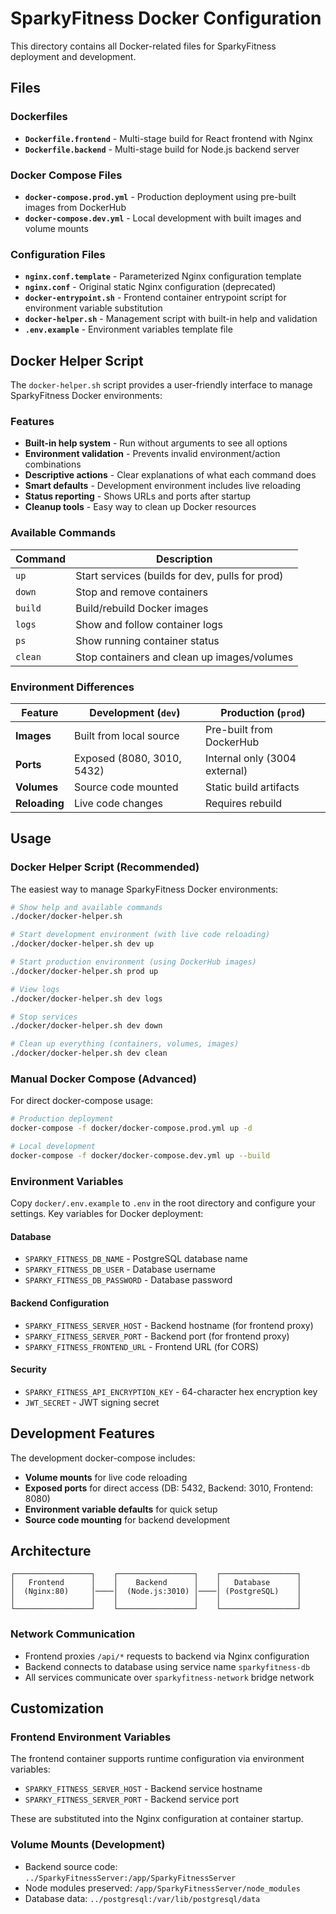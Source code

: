 # SparkyFitness Docker Configuration

This directory contains all Docker-related files for SparkyFitness deployment and development.

## Files

### Dockerfiles
- **`Dockerfile.frontend`** - Multi-stage build for React frontend with Nginx
- **`Dockerfile.backend`** - Multi-stage build for Node.js backend server

### Docker Compose Files
- **`docker-compose.prod.yml`** - Production deployment using pre-built images from DockerHub
- **`docker-compose.dev.yml`** - Local development with built images and volume mounts

### Configuration Files
- **`nginx.conf.template`** - Parameterized Nginx configuration template
- **`nginx.conf`** - Original static Nginx configuration (deprecated)
- **`docker-entrypoint.sh`** - Frontend container entrypoint script for environment variable substitution
- **`docker-helper.sh`** - Management script with built-in help and validation
- **`.env.example`** - Environment variables template file

## Docker Helper Script

The `docker-helper.sh` script provides a user-friendly interface to manage SparkyFitness Docker environments:

### Features
- **Built-in help system** - Run without arguments to see all options
- **Environment validation** - Prevents invalid environment/action combinations  
- **Descriptive actions** - Clear explanations of what each command does
- **Smart defaults** - Development environment includes live reloading
- **Status reporting** - Shows URLs and ports after startup
- **Cleanup tools** - Easy way to clean up Docker resources

### Available Commands

| Command | Description |
|---------|-------------|
| `up` | Start services (builds for dev, pulls for prod) |
| `down` | Stop and remove containers |
| `build` | Build/rebuild Docker images |
| `logs` | Show and follow container logs |
| `ps` | Show running container status |
| `clean` | Stop containers and clean up images/volumes |

### Environment Differences

| Feature | Development (`dev`) | Production (`prod`) |
|---------|-------------------|------------------|
| **Images** | Built from local source | Pre-built from DockerHub |
| **Ports** | Exposed (8080, 3010, 5432) | Internal only (3004 external) |
| **Volumes** | Source code mounted | Static build artifacts |
| **Reloading** | Live code changes | Requires rebuild |

## Usage

### Docker Helper Script (Recommended)
The easiest way to manage SparkyFitness Docker environments:

```bash
# Show help and available commands
./docker/docker-helper.sh

# Start development environment (with live code reloading)
./docker/docker-helper.sh dev up

# Start production environment (using DockerHub images)
./docker/docker-helper.sh prod up

# View logs
./docker/docker-helper.sh dev logs

# Stop services
./docker/docker-helper.sh dev down

# Clean up everything (containers, volumes, images)
./docker/docker-helper.sh dev clean
```

### Manual Docker Compose (Advanced)
For direct docker-compose usage:

```bash
# Production deployment
docker-compose -f docker/docker-compose.prod.yml up -d

# Local development
docker-compose -f docker/docker-compose.dev.yml up --build
```

### Environment Variables
Copy `docker/.env.example` to `.env` in the root directory and configure your settings. Key variables for Docker deployment:

#### Database
- `SPARKY_FITNESS_DB_NAME` - PostgreSQL database name
- `SPARKY_FITNESS_DB_USER` - Database username  
- `SPARKY_FITNESS_DB_PASSWORD` - Database password

#### Backend Configuration
- `SPARKY_FITNESS_SERVER_HOST` - Backend hostname (for frontend proxy)
- `SPARKY_FITNESS_SERVER_PORT` - Backend port (for frontend proxy)
- `SPARKY_FITNESS_FRONTEND_URL` - Frontend URL (for CORS)

#### Security
- `SPARKY_FITNESS_API_ENCRYPTION_KEY` - 64-character hex encryption key
- `JWT_SECRET` - JWT signing secret

## Development Features

The development docker-compose includes:
- **Volume mounts** for live code reloading
- **Exposed ports** for direct access (DB: 5432, Backend: 3010, Frontend: 8080)
- **Environment variable defaults** for quick setup
- **Source code mounting** for backend development

## Architecture

```
┌─────────────────┐    ┌─────────────────┐    ┌─────────────────┐
│   Frontend      │    │    Backend      │    │   Database      │
│  (Nginx:80)     │────│  (Node.js:3010) │────│ (PostgreSQL)    │
│                 │    │                 │    │                 │
└─────────────────┘    └─────────────────┘    └─────────────────┘
```

### Network Communication
- Frontend proxies `/api/*` requests to backend via Nginx configuration
- Backend connects to database using service name `sparkyfitness-db`
- All services communicate over `sparkyfitness-network` bridge network

## Customization

### Frontend Environment Variables
The frontend container supports runtime configuration via environment variables:
- `SPARKY_FITNESS_SERVER_HOST` - Backend service hostname
- `SPARKY_FITNESS_SERVER_PORT` - Backend service port

These are substituted into the Nginx configuration at container startup.

### Volume Mounts (Development)
- Backend source code: `../SparkyFitnessServer:/app/SparkyFitnessServer`
- Node modules preserved: `/app/SparkyFitnessServer/node_modules`
- Database data: `../postgresql:/var/lib/postgresql/data`
